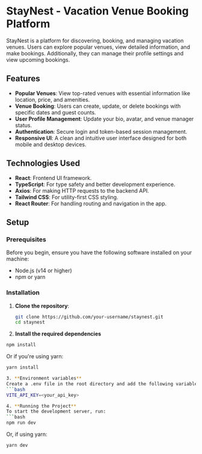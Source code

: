 # StayNest - Vacation Venue Booking Platform

StayNest is a platform for discovering, booking, and managing vacation venues. Users can explore popular venues, view detailed information, and make bookings. Additionally, they can manage their profile settings and view upcoming bookings.

## Features

- **Popular Venues**: View top-rated venues with essential information like location, price, and amenities.
- **Venue Booking**: Users can create, update, or delete bookings with specific dates and guest counts.
- **User Profile Management**: Update your bio, avatar, and venue manager status.
- **Authentication**: Secure login and token-based session management.
- **Responsive UI**: A clean and intuitive user interface designed for both mobile and desktop devices.

## Technologies Used

- **React**: Frontend UI framework.
- **TypeScript**: For type safety and better development experience.
- **Axios**: For making HTTP requests to the backend API.
- **Tailwind CSS**: For utility-first CSS styling.
- **React Router**: For handling routing and navigation in the app.

## Setup

### Prerequisites

Before you begin, ensure you have the following software installed on your machine:

- Node.js (v14 or higher)
- npm or yarn

### Installation

1. **Clone the repository**:
   ```bash
   git clone https://github.com/your-username/staynest.git
   cd staynest
   ```

2. **Install the required dependencies**
  ```bash
  npm install
  ```
  Or if you're using yarn:
  ```bash
  yarn install

3. **Environment variables**
  Create a .env file in the root directory and add the following variable:
  ```bash
  VITE_API_KEY=<your_api_key>

4. **Running the Project**
  To start the development server, run:
  ```bash
  npm run dev
  ```
  Or, if using yarn:
  ```bash
  yarn dev